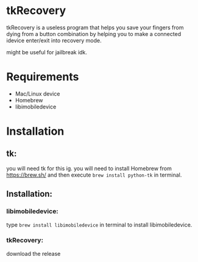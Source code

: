 # tkRecovery

tkRecovery is a useless program that helps you save your fingers from dying from a button combination by helping you to make a connected idevice enter/exit into recovery mode.

might be useful for jailbreak idk.

# Requirements

- Mac/Linux device
- Homebrew
- libimobiledevice

# Installation

## tk:

you will need tk for this ig. you will need to install Homebrew from https://brew.sh/ and then execute `brew install python-tk` in terminal.

## Installation:
### libimobiledevice:

type `brew install libimobiledevice` in terminal to install libimobiledevice.

### tkRecovery:

download the release
